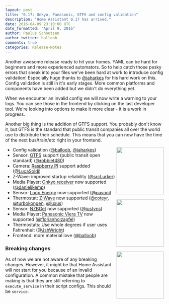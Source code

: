 ```yaml
---
layout: post
title: "0.17: Onkyo, Panasonic, GTFS and config validation"
description: "Home Assistant 0.17 has arrived."
date: 2016-04-09 23:10:00 UTC
date_formatted: "April 9, 2016"
author: Paulus Schoutsen
author_twitter: balloob
comments: true
categories: Release-Notes
---
```


Another awesome release ready to hit your homes. YAML can be hard for beginners and more experienced automators. So to help catch those pesky errors that sneak into your files we've been hard at work to introduce config validation! Especially huge thanks to [@jaharkes] for his hard work on this. Config validation is still in it's early stages. More common platforms and components have been added but we didn't do everything yet.

When we encounter an invalid config we will now write a warning to your logs. You can see those in the frontend by clicking on the last developer tool. We're looking into options to make it more clear - it is a work in progress.

Another big thing is the addition of GTFS support. You probably don't know it, but GTFS is the standard that public transit companies all over the world use to distribute their schedule. This means that you can now have the time of the next bus/train/etc right in your frontend.

<img src='/images/supported_brands/onkyo.png' style='clear: right; margin-left: 5px; border:none; box-shadow: none; float: right; margin-bottom: 16px;' width='150' /><img src='/images/supported_brands/loop.png' style='clear: right; margin-left: 5px; border:none; box-shadow: none; float: right; margin-bottom: 16px;' width='150' /><img src='/images/supported_brands/panasonic.png' style='clear: right; margin-left: 5px; border:none; box-shadow: none; float: right; margin-bottom: 16px;' width='150' />

 - Config validation ([@balloob], [@jaharkes])
 - Sensor: [GTFS] support (public transit open standard) ([@robbiet480])
 - Camera: [Raspberry PI] support added ([@LucaSoldi])
 - Z-Wave: improved startup reliability ([@srcLurker])
 - Media Player: [Onkyo receiver] now supported ([@danieljkemp])
 - Sensor: [Loop Energy] now supported ([@pavoni])
 - Thermostat: [Z-Wave] now supported ([@coteyr], [@turbokongen], [@luxus])
 - Sensor: [NZBGet] now supported ([@justyns])
 - Media Player: [Panasonic Viera TV] now supported ([@florianholzapfel])
 - Thermostats: Use whole degrees if user uses Fahrenheit ([@JshWright])
 - Frontend: more material love ([@balloob])

[@balloob]: https://github.com/balloob/
[@coteyr]: https://github.com/coteyr/
[@danieljkemp]: https://github.com/danieljkemp/
[@florianholzapfel]: https://github.com/florianholzapfel/
[@jaharkes]: https://github.com/jaharkes/
[@JshWright]: https://github.com/JshWright/
[@justyns]: https://github.com/justyns/
[@LucaSoldi]: https://github.com/LucaSoldi/
[@luxus]: https://github.com/luxus/
[@pavoni]: https://github.com/pavoni/
[@robbiet480]: https://github.com/robbiet480/
[@srcLurker]: https://github.com/srcLurker/
[@turbokongen]: https://github.com/turbokongen/
[GTFS]: /components/sensor.gtfs/
[Loop Energy]: /components/sensor.loop_energy/
[NZBGet]: /components/sensor.nzbget/
[Onkyo receiver]: /components/media_player.onkyo/
[Panasonic Viera TV]: /components/media_player.panasonic_viera/
[Raspberry PI]: /components/camera.rpi_camera/
[Z-Wave]: /components/thermostat.zwave/

### Breaking changes

As of now we are not aware of any breaking changes. However, it might be that Home Assistant will not start for you because of an invalid configuration. A common mistake that people are making is that they are still referring to `execute_service` in their script configs. This should be `service`.
